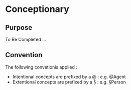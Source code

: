 Conceptionary
==

Purpose
-
To Be Completed ...

Convention
-
The following convetionis applied : 
* Intentional concepts are prefixed by a @ : e.g. @Agent
* Extentional concepts are prefixed by a § : e.g. §Person
